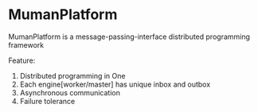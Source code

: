 MumanPlatform
=============

MumanPlatform is a message-passing-interface distributed programming framework



Feature:
 1. Distributed programming in One
 2. Each engine[worker/master] has unique inbox and outbox
 3. Asynchronous communication
 4. Failure tolerance








